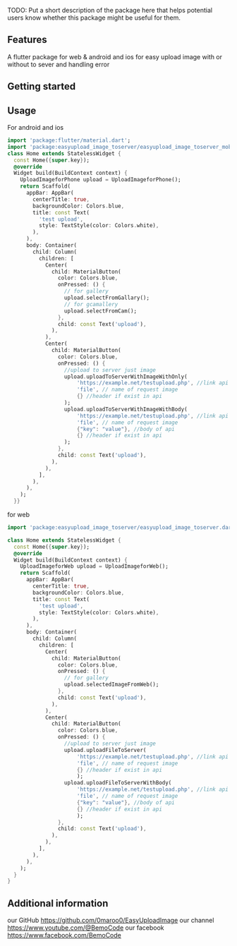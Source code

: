 <!--
This README describes the package. If you publish this package to pub.dev,
this README's contents appear on the landing page for your package.

For information about how to write a good package README, see the guide for
[writing package pages](https://dart.dev/guides/libraries/writing-package-pages).

For general information about developing packages, see the Dart guide for
[creating packages](https://dart.dev/guides/libraries/create-library-packages)
and the Flutter guide for
[developing packages and plugins](https://flutter.dev/developing-packages).
-->

TODO: Put a short description of the package here that helps potential users
know whether this package might be useful for them.

## Features

A flutter package for web & android and ios for easy upload image with or without to sever and handling error 
## Getting started

## Usage

For android and ios
```dart
import 'package:flutter/material.dart';
import 'package:easyupload_image_toserver/easyupload_image_toserver_mob.dart';
class Home extends StatelessWidget {
  const Home({super.key});
  @override
  Widget build(BuildContext context) {
    UploadImageforPhone upload = UploadImageforPhone();
    return Scaffold(
      appBar: AppBar(
        centerTitle: true,
        backgroundColor: Colors.blue,
        title: const Text(
          'test upload',
          style: TextStyle(color: Colors.white),
        ),
      ),
      body: Container(
        child: Column(
          children: [
            Center(
              child: MaterialButton(
                color: Colors.blue,
                onPressed: () {
                  // for gallery
                  upload.selectFromGallary();
                  // for gcamallery
                  upload.selectFromCam();
                },
                child: const Text('upload'),
              ),
            ),
            Center(
              child: MaterialButton(
                color: Colors.blue,
                onPressed: () {
                  //upload to server just image
                  upload.uploadToServerWithImageWithOnly(
                      'https://example.net/testupload.php', //link api
                      'file', // name of request image
                      {} //header if exist in api
                  );
                  upload.uploadToServerWithImageWithBody(
                      'https://example.net/testupload.php', //link api
                      'file', // name of request image
                      {"key": "value"}, //body of api
                      {} //header if exist in api
                  );
                },
                child: const Text('upload'),
              ),
            ),
          ],
        ),
      ),
    );
  }}
```

for web 
```dart 
import 'package:easyupload_image_toserver/easyupload_image_toserver.dart';

class Home extends StatelessWidget {
  const Home({super.key});
  @override
  Widget build(BuildContext context) {
    UploadImageforWeb upload = UploadImageforWeb();
    return Scaffold(
      appBar: AppBar(
        centerTitle: true,
        backgroundColor: Colors.blue,
        title: const Text(
          'test upload',
          style: TextStyle(color: Colors.white),
        ),
      ),
      body: Container(
        child: Column(
          children: [
            Center(
              child: MaterialButton(
                color: Colors.blue,
                onPressed: () {
                  // for gallery
                  upload.selectedImageFromWeb();
                },
                child: const Text('upload'),
              ),
            ),
            Center(
              child: MaterialButton(
                color: Colors.blue,
                onPressed: () {
                  //upload to server just image
                  upload.uploadFileToServer(
                      'https://example.net/testupload.php', //link api
                      'file', // name of request image
                      {} //header if exist in api
                      );
                  upload.uploadFileToServerWithBody(
                      'https://example.net/testupload.php', //link api
                      'file', // name of request image
                      {"key": "value"}, //body of api
                      {} //header if exist in api
                      );
                },
                child: const Text('upload'),
              ),
            ),
          ],
        ),
      ),
    );
  }
}
```

## Additional information

our GitHub
https://github.com/0maroo0/EasyUploadImage
our channel
https://www.youtube.com/@BemoCode
our facebook
https://www.facebook.com/BemoCode